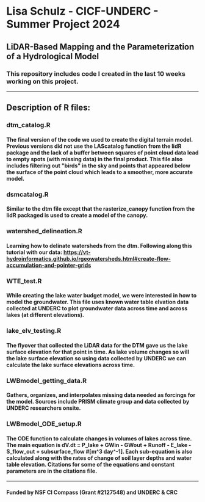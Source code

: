 # Lisa Schulz - CICF-UNDERC - Summer Project 2024

## LiDAR-Based Mapping and the Parameterization of a Hydrological Model

### This repository includes code I created in the last 10 weeks working on this project. 

---

## Description of R files:

### dtm_catalog.R
#### The final version of the code we used to create the digital terrain model. Previous versions did not use the LAScatalog function from the lidR package and the lack of a buffer between squares of point cloud data lead to empty spots (with missing data) in the final product. This file also includes filtering out "birds" in the sky and points that appeared below the surface of the point cloud which leads to a smoother, more accurate model.

### dsmcatalog.R
#### Similar to the dtm file except that the rasterize_canopy function from the lidR packaged is used to create a model of the canopy.

### watershed_delineation.R
#### Learning how to delinate watersheds from the dtm. Following along this tutorial with our data: https://vt-hydroinformatics.github.io/rgeowatersheds.html#create-flow-accumulation-and-pointer-grids

### WTE_test.R
#### While creating the lake water budget model, we were interested in how to model the groundwater. This file uses known water table elvation data collected at UNDERC to plot groundwater data across time and across lakes (at different elevations). 

### lake_elv_testing.R
#### The flyover that collected the LiDAR data for the DTM gave us the lake surface elevation for that point in time. As lake volume changes so will the lake surface elevation so using data collected by UNDERC we can calculate the lake surface elevations across time.

### LWBmodel_getting_data.R 
#### Gathers, organizes, and interpolates missing data needed as forcings for the model. Sources include PRISM climate group and data collected by UNDERC researchers onsite.

### LWBmodel_ODE_setup.R
#### The ODE function to calculate changes in volumes of lakes across time. The main equation is dV.dt = P_lake + GWin - GWout + Runoff - E_lake - S_flow_out + subsurface_flow #[m^3 day^-1]. Each sub-equation is also calculated along with the rates of change of soil layer depths and water table elevation. Citations for some of the equations and constant parameters are in the citations file.

---
#### Funded by NSF CI Compass (Grant #2127548) and UNDERC & CRC
